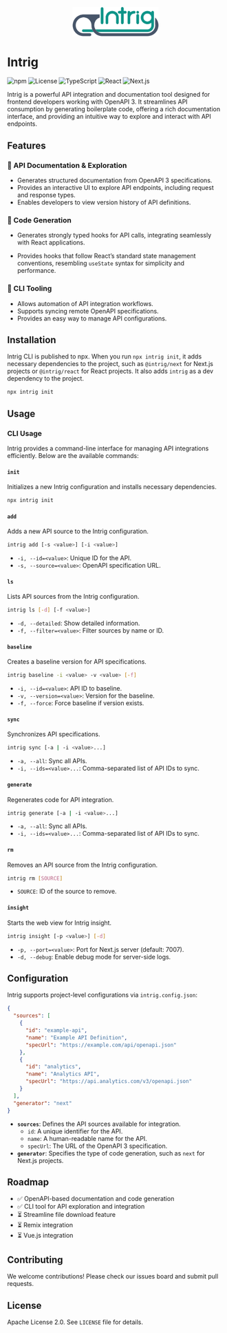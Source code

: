 <p align="center">
<img src="./docs/intrig-logo.svg" alt="Intrig Logo" width="200">
</p>

# Intrig 
![npm](https://img.shields.io/npm/v/intrig) 
![License](https://img.shields.io/github/license/intrigsoft/intrig)
![TypeScript](https://img.shields.io/github/package-json/dependency-version/intrigsoft/intrig/dev/typescript)
![React](https://img.shields.io/npm/dependency-version/@intrig/react/peer/react)
![Next.js](https://img.shields.io/npm/dependency-version/@intrig/next/peer/next)

Intrig is a powerful API integration and documentation tool designed for frontend developers working with OpenAPI 3. It streamlines API consumption by generating boilerplate code, offering a rich documentation interface, and providing an intuitive way to explore and interact with API endpoints.

## Features

### 🔹 API Documentation & Exploration

- Generates structured documentation from OpenAPI 3 specifications.
- Provides an interactive UI to explore API endpoints, including request and response types.
- Enables developers to view version history of API definitions.

### 🔹 Code Generation

- Generates strongly typed hooks for API calls, integrating seamlessly with React applications.

- Provides hooks that follow React’s standard state management conventions, resembling `useState` syntax for simplicity and performance.

### 🔹 CLI Tooling

- Allows automation of API integration workflows.
- Supports syncing remote OpenAPI specifications.
- Provides an easy way to manage API configurations.



## Installation

Intrig CLI is published to npx. When you run `npx intrig init`, it adds necessary dependencies to the project, such as `@intrig/next` for Next.js projects or `@intrig/react` for React projects. It also adds `intrig` as a dev dependency to the project.

```sh
npx intrig init
```

## Usage

### CLI Usage

Intrig provides a command-line interface for managing API integrations efficiently. Below are the available commands:

#### `init`

Initializes a new Intrig configuration and installs necessary dependencies.

```sh
npx intrig init
```

#### `add`

Adds a new API source to the Intrig configuration.

```sh
intrig add [-s <value>] [-i <value>]
```

- `-i, --id=<value>`: Unique ID for the API.
- `-s, --source=<value>`: OpenAPI specification URL.

#### `ls`

Lists API sources from the Intrig configuration.

```sh
intrig ls [-d] [-f <value>]
```

- `-d, --detailed`: Show detailed information.
- `-f, --filter=<value>`: Filter sources by name or ID.

#### `baseline`

Creates a baseline version for API specifications.

```sh
intrig baseline -i <value> -v <value> [-f]
```

- `-i, --id=<value>`: API ID to baseline.
- `-v, --version=<value>`: Version for the baseline.
- `-f, --force`: Force baseline if version exists.

#### `sync`

Synchronizes API specifications.

```sh
intrig sync [-a | -i <value>...]
```

- `-a, --all`: Sync all APIs.
- `-i, --ids=<value>...`: Comma-separated list of API IDs to sync.

#### `generate`

Regenerates code for API integration.

```sh
intrig generate [-a | -i <value>...]
```

- `-a, --all`: Sync all APIs.
- `-i, --ids=<value>...`: Comma-separated list of API IDs to sync.

#### `rm`

Removes an API source from the Intrig configuration.

```sh
intrig rm [SOURCE]
```

- `SOURCE`: ID of the source to remove.

#### `insight`

Starts the web view for Intrig insight.

```sh
intrig insight [-p <value>] [-d]
```

- `-p, --port=<value>`: Port for Next.js server (default: 7007).
- `-d, --debug`: Enable debug mode for server-side logs.

## Configuration

Intrig supports project-level configurations via `intrig.config.json`:

```json
{
  "sources": [
    {
      "id": "example-api",
      "name": "Example API Definition",
      "specUrl": "https://example.com/api/openapi.json"
    },
    {
      "id": "analytics",
      "name": "Analytics API",
      "specUrl": "https://api.analytics.com/v3/openapi.json"
    }
  ],
  "generator": "next"
}
```

- **`sources`**: Defines the API sources available for integration.
  - `id`: A unique identifier for the API.
  - `name`: A human-readable name for the API.
  - `specUrl`: The URL of the OpenAPI 3 specification.
- **`generator`**: Specifies the type of code generation, such as `next` for Next.js projects.

## Roadmap

- ✅ OpenAPI-based documentation and code generation
- ✅ CLI tool for API exploration and integration
- ⏳ Streamline file download feature
- ⏳ Remix integration
- ⏳ Vue.js integration

## Contributing

We welcome contributions! Please check our issues board and submit pull requests.

## License

Apache License 2.0. See `LICENSE` file for details.

